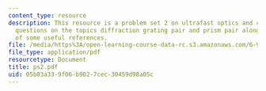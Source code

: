 ```yaml
---
content_type: resource
description: This resource is a problem set 2 on ultrafast optics and covers 2 problem
  questions on the topics diffraction grating pair and prism pair along with list
  of some useful references.
file: /media/https%3A/open-learning-course-data-rc.s3.amazonaws.com/6-977-ultrafast-optics-spring-2005/05b03a339f06b9027cec30459d98a05c_ps2.pdf
file_type: application/pdf
resourcetype: Document
title: ps2.pdf
uid: 05b03a33-9f06-b902-7cec-30459d98a05c
---
```

